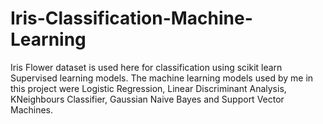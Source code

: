 # Iris-Classification-Machine-Learning
Iris Flower dataset is used here for classification using scikit learn Supervised learning models.
The machine learning models used by me in this project were Logistic Regression, Linear Discriminant Analysis, KNeighbours Classifier, Gaussian Naive Bayes and Support Vector Machines.
